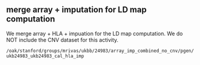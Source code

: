 ## merge array + imputation for LD map computation

We merge array + HLA + impuation for the LD map computation. We do NOT include the CNV dataset for this activity.

`/oak/stanford/groups/mrivas/ukbb/24983/array_imp_combined_no_cnv/pgen/ukb24983_ukb24983_cal_hla_imp`


